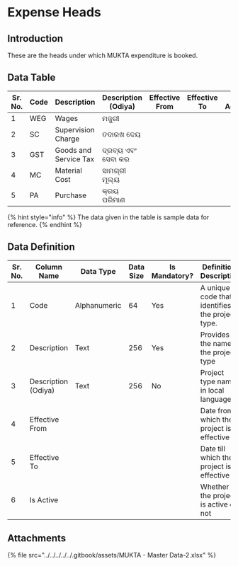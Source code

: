 # Expense Heads

## Introduction

These are the heads under which MUKTA expenditure is booked.&#x20;

## Data Table

| Sr. No. | Code | Description           | Description (Odiya) | Effective From | Effective To | Is Active |
| ------- | ---- | --------------------- | ------------------- | -------------- | ------------ | --------- |
| 1       | WEG  | Wages                 | ମଜୁରୀ               |                |              |           |
| 2       | SC   | Supervision Charge    | ତଦାରଖ ଦେୟ           |                |              |           |
| 3       | GST  | Goods and Service Tax | ଦ୍ରବ୍ୟ ଏବଂ ସେବା କର  |                |              |           |
| 4       | MC   | Material Cost         | ସାମଗ୍ରୀ ମୂଲ୍ୟ       |                |              |           |
| 5       | PA   | Purchase              | କ୍ରୟ ପରିମାଣ         |                |              |           |

{% hint style="info" %}
The data given in the table is sample data for reference.
{% endhint %}

## Data Definition

<table><thead><tr><th width="97">Sr. No.</th><th>Column Name</th><th>Data Type</th><th>Data Size</th><th>Is Mandatory?</th><th>Definition/ Description</th></tr></thead><tbody><tr><td>1</td><td>Code</td><td>Alphanumeric</td><td>64</td><td>Yes</td><td>A unique code that identifies the project type.</td></tr><tr><td>2</td><td>Description</td><td>Text</td><td>256</td><td>Yes</td><td>Provides the name of the project type </td></tr><tr><td>3</td><td>Description (Odiya)</td><td>Text</td><td>256</td><td>No</td><td>Project type name in local language</td></tr><tr><td>4</td><td>Effective From</td><td></td><td></td><td></td><td>Date from which the project is effective</td></tr><tr><td>5</td><td>Effective To</td><td></td><td></td><td></td><td>Date till which the project is effective</td></tr><tr><td>6</td><td>Is Active</td><td></td><td></td><td></td><td>Whether the project is active or not</td></tr></tbody></table>

## Attachments

{% file src="../../../../../.gitbook/assets/MUKTA - Master Data-2.xlsx" %}
